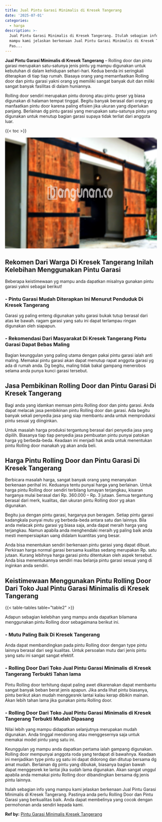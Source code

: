```yaml
---
title: Jual Pintu Garasi Minimalis di Kresek Tangerang
date: '2025-07-01'
categories:
  - harga
description: >-
  Jual Pintu Garasi Minimalis di Kresek Tangerang. Itulah sebagian info yang
  mampu kami jelaskan berkenaan Jual Pintu Garasi Minimalis di Kresek Tangerang.
  Pas...
---
```


**Jual Pintu Garasi Minimalis di Kresek Tangerang** – Rolling door dan pintu garasi merupakan satu-satunya jenis pintu yg mampu digunakan untuk kebutuhan di dalam kehidupan sehari-hari. Kedua benda ini seringkali diterapkan di tiap tiap rumah. Biasaya orang yang memanfaatkan Rolling door dan pintu garasi yakni orang yg memiliki sangat banyak duit dan miliki sangat banyak fasilitas di dalam huniannya.

Rolling door sendiri merupakan pintu dorong atau pintu geser yg biasa digunakan di halaman tempat tinggal. Begitu banyak berasal dari orang yg manfaatkan pintu door karena paling efisien jika ukuran yang diperlukan panjang. Berlainan dg pintu garasi yang merupakan satu-satunya pintu yang digunakan untuk menutup bagian garasi supaya tidak terliat dari anggota luar.

{{< toc >}}

![Jual Pintu Garasi Minimalis di Kresek Tangerang](/images/pintu-garasi-10.png)

## Rekomen Dari Warga Di Kresek Tangerang Inilah Kelebihan Menggunakan Pintu Garasi

Beberapa keistimewaan yg mampu anda dapatkan misalnya gunakan pintu garasi yakni sebagai berikut!

### \- Pintu Garasi Mudah Diterapkan Ini Menurut Penduduk Di Kresek Tangerang

Garasi yg paling enteng digunakan yaitu garasi bukak tutup berasal dari atas ke bawah. ragam garasi yang satu ini dapat terlampau ringan digunakan oleh siapapun.

### \- Rekomendasi Dari Masyarakat Di Kresek Tangerang Pintu Garasi Dapat Bebas Maling

Bagian keunggulan yang paling utama dengan pakai pintu garasi ialah anti maling. Memakai pintu garasi akan dapat menutup rapat anggota garasi yg ada di rumah anda. Dg begitu, maling tidak bakal gampang menerobos selama anda punya kunci garasi tersebut.

## Jasa Pembikinan Rolling Door dan Pintu Garasi Di Kresek Tangerang

Bagi anda yang idamkan memsan pintu Rolling door dan pintu garasi. Anda dapat melacak jasa pembikinan pintu Rolling door dan garasi. Ada begitu banyak sekali penyedia jasa yang siap membantu anda untuk memproduksi pintu sesuai yg diinginkan.

Untuk masalah harga produksi tergantung berasal dari penyedia jasa yang dipilih. Biasanya tiap tiap penyedia jasa pembuatan pintu punyai patokan harga yg berbeda-beda. Keadaan ini menjadi hak anda untuk menentukan pintu Rolling door manakah yg akan anda beli.

## Harga Pintu Rolling Door dan Pintu Garasi Di Kresek Tangerang

Berbicara masalah harga, sangat banyak orang yang menanyakan berkenaan perihal ini. Keduanya tentu punyai harga yang berlainan. Untuk harga pintu Rolling door sendiri terbilang lumayan terjangkau, kisaran harganya mulai berasal dari Rp. 360.000 – Rp. 3 jutaan. Semua tergantung berasal dari merk, kualitas, dan ukuran pintu Rolling door yg akan digunakan.

Begitu jua dengan pintu garasi, harganya pun beragam. Setiap pintu garasi kadangkala punyai mutu yg berbeda-beda antara satu dan lainnya. Bila anda melacak pintu garasi yg biasa saja, anda dapat meraih harga yang terjangkau. Namun apabila anda menghendaki meraih yg paling baik anda mesti mempersiapkan uang didalam kuantitas yang besar.

Anda bisa menentukan sendiri berkenaan pintu garasi yang dapat dibuat. Perkiraan harga normal garasi bersama kualitas sedang merupakan Rp. satu jutaan. Kurang lebihnya harga garasi pintu ditentukan oleh aspek tersebut. Anda bisa menentukannya sendiri mau belanja pintu garasi sesuai yang di inginkan anda sendiri.

## Keistimewaan Menggunakan Pintu Rolling Door Dari Toko Jual Pintu Garasi Minimalis di Kresek Tangerang

{{< table-tables table="table2" >}}

Adapun sebagian kelebihan yang mampu anda dapatkan bilamana menggunakan pintu Rolling door sebagaimana berikut ini.

### \- Mutu Paling Baik Di Kresek Tangerang

Anda dapat membandingkan pada pintu Rolling door dengan type pintu lainnya berasal dari segi kualitas. Untuk persoalan mutu dari jenis pintu yang satu ini sangat sangat efektif.

### \- Rolling Door Dari Toko Jual Pintu Garasi Minimalis di Kresek Tangerang Terbukti Tahan lama

Pintu Rolling door terhitung dapat paling awet dikarenakan dapat membantu sangat banyak beban berat jenis apapun. Jika anda lihat pintu biasanya, pintu berikut akan mudah menggesrek lantai kalau kerap dibikin mainan. Akan lebih tahan lama jika gunakan pintu Rolling door.

### \- Rolling Door Dari Toko Jual Pintu Garasi Minimalis di Kresek Tangerang Terbukti Mudah Dipasang

Nilai lebih yang mampu didapatkan selanjutnya merupakan mudah digunakan. Anda tinggal mendorong atau menggesernya saja untuk memakai model pintu yang satu ini.

Keunggulan yg mampu anda dapatkan pertama ialah gampang digunakan. Rolling door mempunyai anggota roda yang terdapat di bawahnya. Keadaan ini menjadikan type pintu yg satu ini dapat didorong dan ditutup bersama dg amat mudah. Berlainan dg pintu yang dibukak, biasanya bagian bawah dapat menggesrek ke lantai jika sudah lama digunakan. Akan sangat unggul apabila anda memakai pintu Rolling door dibandingkan bersama dg jenis pintu lainnya.

Itulah sebagian info yang mampu kami jelaskan berkenaan Jual Pintu Garasi Minimalis di Kresek Tangerang. Pastinya anda perlu Rolling Door dan Pintu Garasi yang berkualitas baik. Anda dapat membelinya yang cocok dengan permohonan anda sendiri kepada kami.

**Ref by:** [Pintu Garasi Minimalis Kresek Tangerang](https://id.wikipedia.org/wiki/Pintu)
